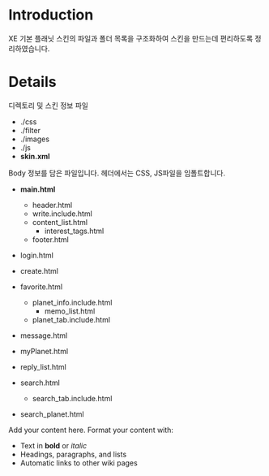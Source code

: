 # Introduction #

XE 기본 플래닛 스킨의 파일과 폴더 목록을 구조화하여
스킨을 만드는데 편리하도록 정리하였습니다.


# Details #

디렉토리 및 스킨 정보 파일
  * ./css
  * ./filter
  * ./images
  * ./js
  * **skin.xml**

Body 정보를 담은 파일입니다. 헤더에서는 CSS, JS파일을 임폴트합니다.
  * **main.html**
    * header.html
    * write.include.html
    * content\_list.html
      * interest\_tags.html
    * footer.html

  * login.html

  * create.html

  * favorite.html
    * planet\_info.include.html
      * memo\_list.html
    * planet\_tab.include.html

  * message.html
  * myPlanet.html


  * reply\_list.html

  * search.html
    * search\_tab.include.html
  * search\_planet.html





Add your content here.  Format your content with:
  * Text in **bold** or _italic_
  * Headings, paragraphs, and lists
  * Automatic links to other wiki pages